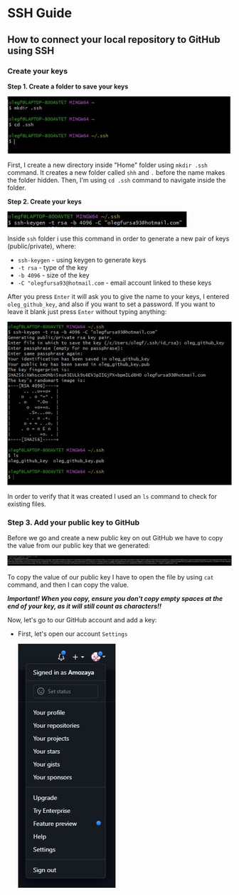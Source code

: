 # SSH Guide
## How to connect your local repository to GitHub using SSH

### **Create your keys**

**Step 1. Create a folder to save your keys**

![Create directory for keys](/resources/create_directory_for_ssh_keys.JPG)

First, I create a new directory inside "Home" folder using `mkdir .ssh` command. It creates a new folder called `shh` and `.` before the name makes the folder hidden.
Then, I'm using `cd .ssh` command to navigate inside the folder.

**Step 2. Create your keys**

![Create the keys](/resources/create_a_key.JPG)

Inside `ssh` folder i use this command in order to generate a new pair of keys (public/private), where:

* `ssh-keygen` - using keygen to generate keys
* `-t rsa` - type of the key
* `-b 4096` - size of the key
* `-C "olegfursa93@hotmail.com` - email account linked to these keys

After you press `Enter` it will ask you to give the name to your keys, I entered `oleg_github_key`, and also if you want to set a password. If you want to leave it blank just press `Enter` without typing anything:

![Keys created and verified](/resources/key_created_and_verified.JPG)

In order to verify that it was created I used an `ls` command to check for existing files.

### Step 3. Add your public key to GitHub
Before we go and create a new public key on out GitHub we have to copy the value from our public key that we generated:

![Public key value](/resources/open_public_key.JPG)

To copy the value of our public key I have to open the file by using `cat` command, and then I can copy the value.

**_Important! When you copy, ensure you don't copy empty spaces at the end of your key, as it will still count as characters!!_**

Now, let's go to our GitHub account and add a key:

* First, let's open our account `Settings`

  ![GitHub account setting](/resources/github_menu.JPG)
